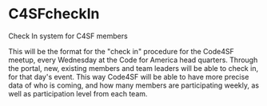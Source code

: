 # C4SFcheckIn

Check In system for C4SF members

This will be the format for the "check in" procedure for the Code4SF meetup, every Wednesday at the Code for America head quarters.
Through the portal, new, existing members and team leaders will be able to check in, for that day's event. 
This way Code4SF will be able to have more precise data of who is coming, and how many members are participating weekly, as well as participation level from each team.  
